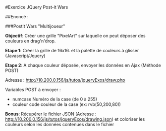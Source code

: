 #Exercice JQuery Post-it Wars

##Enoncé :

###PostIt Wars "Multijoueur"

**Objectif**: Créer une grille "PixelArt" sur laquelle on peut déposer des couleurs en drag'n'drop.

**Etape 1**: Créer la grille de 16x16. et la palette de couleurs à glisser (Javascript/Jquery)

**Etape 2**: A chaque couleur déposée, envoyer les données en Ajax (Méthode POST)

Adresse : http://10.200.0.156/js/tutos/jqueryExos/draw.php

Variables POST à envoyer :
- numcase Numéro de la case (de 0 à 255)
- couleur code couleur de la case (ex: rvb(50,200,80))

**Bonus**: Récupérer le fichier JSON (Adresse : http://10.200.0.156/js/tutos/jqueryExos/drawing.json) et coloriser les couleurs selon les données contenues dans le fichier